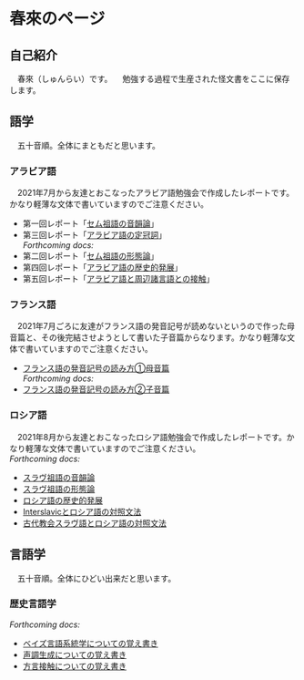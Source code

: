 # 春來のページ
## 自己紹介
　春來（しゅんらい）です。
　勉強する過程で生産された怪文書をここに保存します。

## 語学
　五十音順。全体にまともだと思います。
### アラビア語
　2021年7月から友達とおこなったアラビア語勉強会で作成したレポートです。かなり軽薄な文体で書いていますのでご注意ください。
* 第一回レポート「[セム祖語の音韻論](https://swinrai.github.io/lang-files/アラビア語勉強会第一回レポート「セム祖語の音韻論」.pdf)」
* 第三回レポート「[アラビア語の定冠詞](https://swinrai.github.io/lang-files/アラビア語勉強会第三回レポート「アラビア語の定冠詞」.pdf)」  
 _Forthcoming docs:_
* 第二回レポート「[セム祖語の形態論]()」
* 第四回レポート「[アラビア語の歴史的発展]()」
* 第五回レポート「[アラビア語と周辺諸言語との接触]()」
### フランス語
　2021年7月ごろに友達がフランス語の発音記号が読めないというので作った母音篇と、その後完結させようとして書いた子音篇からなります。かなり軽薄な文体で書いていますのでご注意ください。
* [フランス語の発音記号の読み方①母音篇](https://swinrai.github.io/lang-files/フランス語の発音記号の読み方①母音篇)  
_Forthcoming docs:_
* [フランス語の発音記号の読み方②子音篇]()
### ロシア語
　2021年8月から友達とおこなったロシア語勉強会で作成したレポートです。かなり軽薄な文体で書いていますのでご注意ください。  
_Forthcoming docs:_
* [スラヴ祖語の音韻論]()
* [スラヴ祖語の形態論]()
* [ロシア語の歴史的発展]()
* [Interslavicとロシア語の対照文法]()
* [古代教会スラヴ語とロシア語の対照文法]()

## 言語学
　五十音順。全体にひどい出来だと思います。
### 歴史言語学
 _Forthcoming docs:_
* [ベイズ言語系統学についての覚え書き]()
* [声調生成についての覚え書き]()
* [方言接触についての覚え書き]()